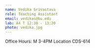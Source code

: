 ```yaml
---
name: Vedika Srivastava
role: Teaching Assistant
email: vedikas@bu.edu
lab: A4 T 12:30 - 13:20 
photo: vedika.jpg
---
```


Office Hours: M 3-4PM Location CDS-614
